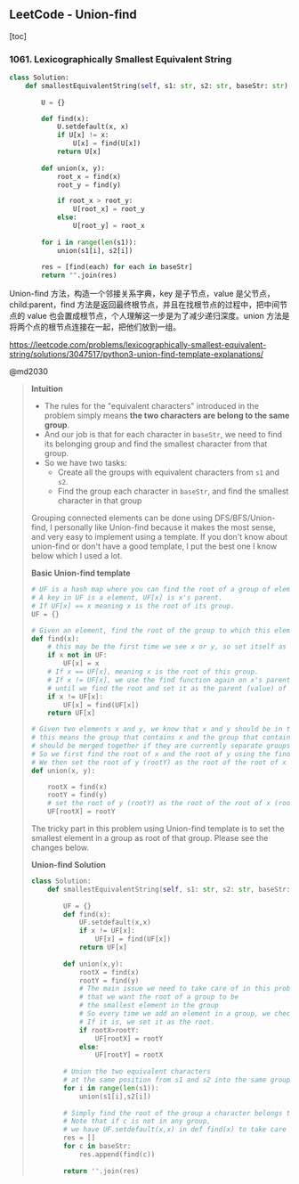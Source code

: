 ## LeetCode - Union-find

[toc]

### 1061. Lexicographically Smallest Equivalent String

```python
class Solution:
    def smallestEquivalentString(self, s1: str, s2: str, baseStr: str) -> str:
        
        U = {}

        def find(x):
            U.setdefault(x, x)
            if U[x] != x:
                U[x] = find(U[x])
            return U[x]
        
        def union(x, y):
            root_x = find(x)
            root_y = find(y)

            if root_x > root_y:
                U[root_x] = root_y
            else:
                U[root_y] = root_x
        
        for i in range(len(s1)):
            union(s1[i], s2[i])
        
        res = [find(each) for each in baseStr]
        return "".join(res)
```

Union-find 方法，构造一个邻接关系字典，key 是子节点，value 是父节点，child:parent，find 方法是返回最终根节点，并且在找根节点的过程中，把中间节点的 value 也会置成根节点，个人理解这一步是为了减少递归深度。union 方法是将两个点的根节点连接在一起，把他们放到一组。

https://leetcode.com/problems/lexicographically-smallest-equivalent-string/solutions/3047517/python3-union-find-template-explanations/

@md2030

> **Intuition**
>
> - The rules for the "equivalent characters" introduced in the problem simply means **the two characters are belong to the same group**.
> - And our job is that for each character in `baseStr`, we need to find its belonging group and find the smallest character from that group.
> - So we have two tasks:
>   - Create all the groups with equivalent characters from `s1` and `s2`.
>   - Find the group each character in `baseStr`, and find the smallest character in that group
>
> Grouping connected elements can be done using DFS/BFS/Union-find, I personally like Union-find because it makes the most sense, and very easy to implement using a template. If you don't know about union-find or don't have a good template, I put the best one I know below which I used a lot.
>
> **Basic Union-find template**
>
> ```python
> # UF is a hash map where you can find the root of a group of elements giving an element.
> # A key in UF is a element, UF[x] is x's parent.
> # If UF[x] == x meaning x is the root of its group.
> UF = {}
> 
> # Given an element, find the root of the group to which this element belongs.
> def find(x):
>     # this may be the first time we see x or y, so set itself as the root.
>     if x not in UF:
>         UF[x] = x
>     # If x == UF[x], meaning x is the root of this group.
>     # If x != UF[x], we use the find function again on x's parent UF[x] 
>     # until we find the root and set it as the parent (value) of x in UF.
>     if x != UF[x]:
>         UF[x] = find(UF[x])
>     return UF[x]
> 
> # Given two elements x and y, we know that x and y should be in the same group, 
> # this means the group that contains x and the group that contains y 
> # should be merged together if they are currently separate groups.
> # So we first find the root of x and the root of y using the find function.
> # We then set the root of y (rootY) as the root of the root of x (rootX).
> def union(x, y):
> 
>     rootX = find(x)
>     rootY = find(y)
>     # set the root of y (rootY) as the root of the root of x (rootX)
>     UF[rootX] = rootY
> ```
>
> The tricky part in this problem using Union-find template is to set the smallest element in a group as root of that group. Please see the changes below.
>
> **Union-find Solution**
>
> ```python
> class Solution:
>     def smallestEquivalentString(self, s1: str, s2: str, baseStr: str) -> str:
>         
>         UF = {}
>         def find(x):
>             UF.setdefault(x,x)
>             if x != UF[x]:
>                 UF[x] = find(UF[x])
>             return UF[x]
>         
>         def union(x,y):
>             rootX = find(x)
>             rootY = find(y)
>             # The main issue we need to take care of in this problem is
>             # that we want the root of a group to be 
>             # the smallest element in the group
>             # So every time we add an element in a group, we check if it is the smallest one,
>             # If it is, we set it as the root.
>             if rootX>rootY:
>                 UF[rootX] = rootY
>             else:
>                 UF[rootY] = rootX
>         
>         # Union the two equivalent characters
>         # at the same position from s1 and s2 into the same group.
>         for i in range(len(s1)):
>             union(s1[i],s2[i])
>         
>         # Simply find the root of the group a character belongs to
>         # Note that if c is not in any group, 
>         # we have UF.setdefault(x,x) in def find(x) to take care of it
>         res = []
>         for c in baseStr:
>             res.append(find(c))
>             
>         return ''.join(res)
> ```
